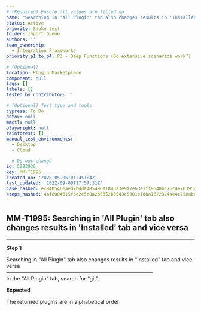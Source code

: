 ```yaml
---
# (Required) Ensure all values are filled up
name: "Searching in 'All Plugin' tab also changes results in 'Installed' tab and vice versa"
status: Active
priority: Smoke test
folder: Import Queue
authors: ''
team_ownership:
  - Integration Frameworks
priority_p1_to_p4: P3 - Deep Functions (Do extensive scenarios work?)

# (Optional)
location: Plugin Marketplace
component: null
tags: []
labels: []
tested_by_contributor: ''

# (Optional) Test type and tools
cypress: To Do
detox: null
mmctl: null
playwright: null
rainforest: []
manual_test_environments:
  - Desktop
  - Cloud

  # Do not change
id: 5293936
key: MM-T1995
created_on: '2020-05-06T01:45:04Z'
last_updated: '2022-09-09T17:57:31Z'
case_hashed: ec840546eaed7bdda48549611843a3e9f7e63e1ff9640bc76c4e70395065a91e06ad8e13299717a3d35ffb5f2b593bfe
steps_hashed: 4af6004615f3d2c5c0a2b5352b3543c5901cfd8a1672314ae4c758ab634f05d985e1183a4e37907c92bcdfe41c487cf0
---
```


<!-- (Auto-generated) Based on frontmatter's "key" and "name" -->

## MM-T1995: Searching in 'All Plugin' tab also changes results in 'Installed' tab and vice versa

---

**Step 1**

Searching in "All Plugin" tab also changes results in "Installed" tab and vice versa\
————————————————————————————\
In the “All Plugin” tab, search for “git”.

**Expected**

The returned plugins are in alphabetical order
